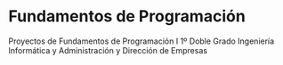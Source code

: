 # Fundamentos de Programación
Proyectos de Fundamentos de Programación I
1º Doble Grado Ingeniería Informática y Administración y Dirección de Empresas
